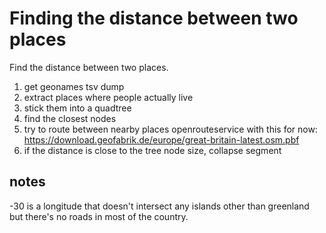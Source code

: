 
# Finding the distance between two places

Find the distance between two places.

1. get geonames tsv dump
2. extract places where people actually live
3. stick them into a quadtree
4. find the closest nodes
5. try to route between nearby places
   openrouteservice with this for now:
   <https://download.geofabrik.de/europe/great-britain-latest.osm.pbf>
6. if the distance is close to the tree node size, collapse segment

## notes

-30 is a longitude that doesn't intersect any islands other than
greenland but there's no roads in most of the country.
